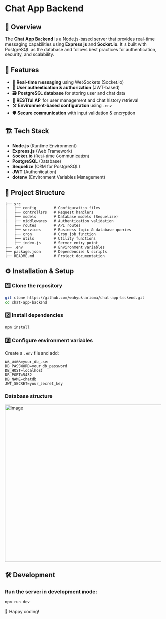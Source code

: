 # Chat App Backend

## 📌 Overview
The **Chat App Backend** is a Node.js-based server that provides real-time messaging capabilities using **Express.js** and **Socket.io**. It is built with PostgreSQL as the database and follows best practices for authentication, security, and scalability.

## 🚀 Features
- 🔄 **Real-time messaging** using WebSockets (Socket.io)
- 🔑 **User authentication & authorization** (JWT-based)
- 🗃️ **PostgreSQL database** for storing user and chat data
- 📄 **RESTful API** for user management and chat history retrieval
- 🛠️ **Environment-based configuration** using `.env`
- 🛡️ **Secure communication** with input validation & encryption

## 🏗️ Tech Stack
- **Node.js** (Runtime Environment)
- **Express.js** (Web Framework)
- **Socket.io** (Real-time Communication)
- **PostgreSQL** (Database)
- **Sequelize** (ORM for PostgreSQL)
- **JWT** (Authentication)
- **dotenv** (Environment Variables Management)

## 📂 Project Structure
```
├── src
│   ├── config        # Configuration files
│   ├── controllers   # Request handlers
│   ├── models        # Database models (Sequelize)
|   ├── middlewares   # Authentication validation
│   ├── routes        # API routes
│   ├── services      # Business logic & database queries
│   ├── cron          # Cron job function
│   ├── utils         # Utility functions
│   ├── index.js      # Server entry point
├── .env              # Environment variables
├── package.json      # Dependencies & scripts
├── README.md         # Project documentation
```

## ⚙️ Installation & Setup
### 1️⃣ Clone the repository
```sh
git clone https://github.com/wahyukharisma/chat-app-backend.git
cd chat-app-backend
```
### 2️⃣ Install dependencies
```sh
npm install
```
### 3️⃣ Configure environment variables
Create a `.env` file and add:
```env
DB_USER=your_db_user
DB_PASSWORD=your_db_password
DB_HOST=localhost
DB_PORT=5432
DB_NAME=chatdb
JWT_SECRET=your_secret_key
```

### Database structure

<img width="508" alt="image" src="https://github.com/user-attachments/assets/fdfbaf58-81d4-4cb4-bd44-f7eaf49d873f" />


## 🛠️ Development
### Run the server in development mode:
```sh
npm run dev
```

🚀 Happy coding!
